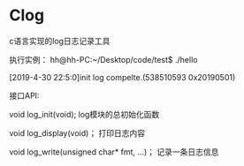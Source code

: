 # Clog
c语言实现的log日志记录工具


执行实例：
hh@hh-PC:~/Desktop/code/test$ ./hello 

[2019-4-30 22:5:0]init log compelte.(538510593 0x20190501)



接口API:

void log_init(void); log模块的总初始化函数

void log_display(void)； 打印日志内容

void log_write(unsigned char* fmt, ...)； 记录一条日志信息
